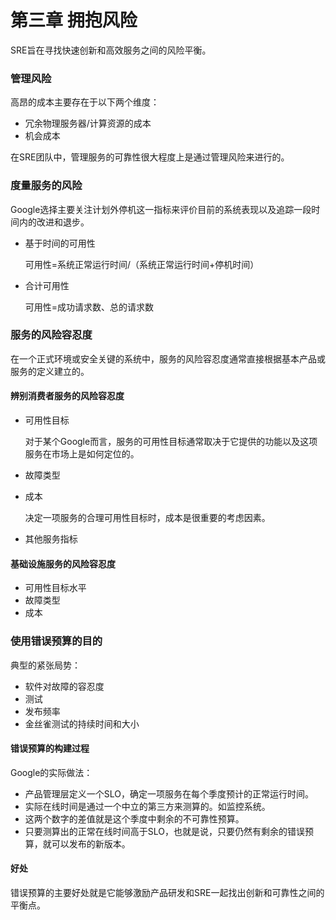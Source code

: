 # 第三章 拥抱风险

SRE旨在寻找快速创新和高效服务之间的风险平衡。

### 管理风险

高昂的成本主要存在于以下两个维度：

- 冗余物理服务器/计算资源的成本
- 机会成本

在SRE团队中，管理服务的可靠性很大程度上是通过管理风险来进行的。

### 度量服务的风险

Google选择主要关注计划外停机这一指标来评价目前的系统表现以及追踪一段时间内的改进和退步。

- 基于时间的可用性

  可用性=系统正常运行时间/（系统正常运行时间+停机时间）

- 合计可用性

  可用性=成功请求数、总的请求数

### 服务的风险容忍度

在一个正式环境或安全关键的系统中，服务的风险容忍度通常直接根据基本产品或服务的定义建立的。                                                                                                                                                                                                                                                                                                                                                                                                                                                                                                                                                                                                                                                                                                                                                                                                                                                                                                                                                                                                                                                                                                                                                                                                                                                                                                                                                                                                                                                                                                                                                                                                                                                                                                                                

#### 辨别消费者服务的风险容忍度

- 可用性目标

  对于某个Google而言，服务的可用性目标通常取决于它提供的功能以及这项服务在市场上是如何定位的。

- 故障类型

- 成本

  决定一项服务的合理可用性目标时，成本是很重要的考虑因素。

- 其他服务指标

#### 基础设施服务的风险容忍度

- 可用性目标水平
- 故障类型
- 成本

### 使用错误预算的目的

典型的紧张局势：

- 软件对故障的容忍度
- 测试
- 发布频率
- 金丝雀测试的持续时间和大小

#### 错误预算的构建过程

Google的实际做法：

- 产品管理层定义一个SLO，确定一项服务在每个季度预计的正常运行时间。
- 实际在线时间是通过一个中立的第三方来测算的。如监控系统。
- 这两个数字的差值就是这个季度中剩余的不可靠性预算。
- 只要测算出的正常在线时间高于SLO，也就是说，只要仍然有剩余的错误预算，就可以发布的新版本。

#### 好处

错误预算的主要好处就是它能够激励产品研发和SRE一起找出创新和可靠性之间的平衡点。
